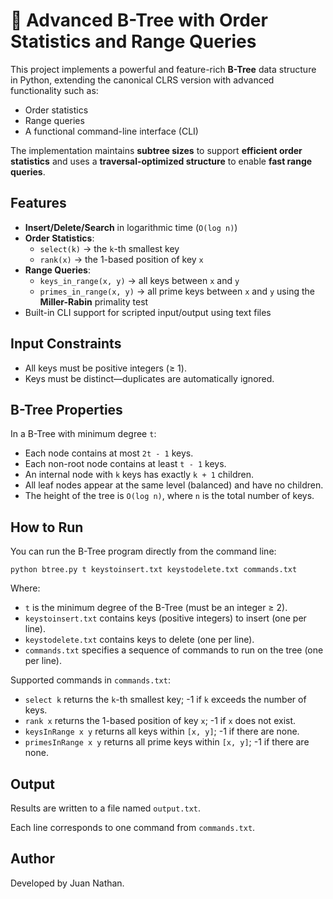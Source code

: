 # 🌳 Advanced B-Tree with Order Statistics and Range Queries

This project implements a powerful and feature-rich **B-Tree** data structure in Python, extending the canonical CLRS version with advanced functionality such as:

- Order statistics
- Range queries
- A functional command-line interface (CLI)

The implementation maintains **subtree sizes** to support **efficient order statistics** and uses a **traversal-optimized structure** to enable **fast range queries**.

## Features

- **Insert/Delete/Search** in logarithmic time (`O(log n)`)
- **Order Statistics**:
  - `select(k)` → the `k`-th smallest key
  - `rank(x)` → the 1-based position of key `x`
- **Range Queries**:
  - `keys_in_range(x, y)` → all keys between `x` and `y`
  - `primes_in_range(x, y)` → all prime keys between `x` and `y` using the **Miller-Rabin** primality test
- Built-in CLI support for scripted input/output using text files

## Input Constraints

- All keys must be positive integers (≥ 1).
- Keys must be distinct—duplicates are automatically ignored.

## B-Tree Properties

In a B-Tree with minimum degree `t`:

- Each node contains at most `2t - 1` keys.
- Each non-root node contains at least `t - 1` keys.
- An internal node with `k` keys has exactly `k + 1` children.
- All leaf nodes appear at the same level (balanced) and have no children.
- The height of the tree is `O(log n)`, where `n` is the total number of keys.

## How to Run

You can run the B-Tree program directly from the command line:

`python btree.py t keystoinsert.txt keystodelete.txt commands.txt`

Where:

- `t` is the minimum degree of the B-Tree (must be an integer ≥ 2).
- `keystoinsert.txt` contains keys (positive integers) to insert (one per line).
- `keystodelete.txt` contains keys to delete (one per line).
- `commands.txt` specifies a sequence of commands to run on the tree (one per line).

Supported commands in `commands.txt`:

- `select k` returns the `k`-th smallest key; -1 if `k` exceeds the number of keys.
- `rank x` returns the 1-based position of key `x`; -1 if `x` does not exist.
- `keysInRange x y` returns all keys within `[x, y]`; -1 if there are none.
- `primesInRange x y` returns all prime keys within `[x, y]`; -1 if there are none.

## Output

Results are written to a file named `output.txt`.

Each line corresponds to one command from `commands.txt`.

## Author

Developed by Juan Nathan.

